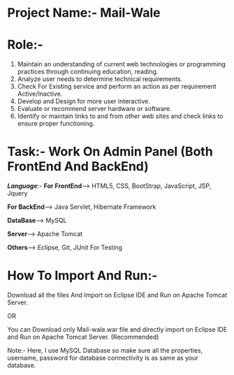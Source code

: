 # Project Name:- Mail-Wale

# Role:-
1. Maintain an understanding of current web technologies or programming practices through continuing education, reading.
2. Analyze user needs to determine technical requirements.
3. Check For Existing service and perform an action as per requirement Active/Inactive.
4. Develop and Design for more user interactive.
5. Evaluate or recommend server hardware or software.
6. Identify or maintain links to and from other web sites and check links to ensure proper functioning.



# Task:- Work On Admin Panel (Both FrontEnd And BackEnd)
_**Language**_:-
**For FrontEnd**--> HTML5, CSS, BootStrap, JavaScript, JSP, Jquery



**For BackEnd**--> Java Servlet, Hibernate Framework



**DataBase**--> MySQL


**Server**--> Apache Tomcat



**Others**--> Eclipse, Git, JUnit For Testing


# How To Import And Run:-
Download all the files And Import on Eclipse IDE and Run on Apache Tomcat  Server.


OR 

You can Download only Mail-wale.war file and directly import on Eclipse IDE and Run on Apache Tomcat Server. (Recommended)

Note:- Here, I use MySQL Database so make sure all the properties, username, password for database connectivity is as same as your database. 
